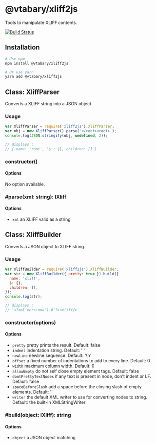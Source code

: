 # @vtabary/xliff2js

Tools to manipulate XLIFF contents.

[![Build Status](https://travis-ci.org/vtabary/xliff2js.svg?branch=master)](https://travis-ci.org/vtabary/xliff2js)

## Installation

```sh
# Use npm
npm install @vtabary/xliff2js

# Or use yarn
yarn add @vtabary/xliff2js
```

## Class: XliffParser

Converts a XLIFF string into a JSON object.

### Usage

```js
var XliffParser = require('xliff2js').XliffParser;
var obj = new XliffParser().parse('</root><root>');
console.log(JSON.stringify(obj, undefined, 2));

// displays :
// { name: 'root', '$': {}, children: [] }
```

### constructor()

#### Options

No option available.

### #parse(xml: string): IXliff

#### Options

- `xml` an XLIFF valid as a string

## Class: XliffBuilder

Converts a JSON object to XLIFF string.

### Usage

```js
var XliffBuilder = require('xliff2js').XliffBuilder;
var str = new XliffBuilder({ pretty: true }).build({
  name: 'xliff',
  $: {},
  children: [],
});
console.log(str);

// displays :
// '<?xml version="1.0"?><xliff/>'
```

### constructor(options)

#### Options

- `pretty` pretty prints the result. Default: false
- `indent` indentation string. Default: ' '
- `newline` newline sequence. Default: '\n'
- `offset` a fixed number of indentations to add to every line. Default: 0
- `width` maximum column width. Default: 0
- `allowEmpty` do not self close empty element tags. Default: false
- `dontPrettyTextNodes` if any text is present in node, don't indent or LF. Default: false
- `spaceBeforeSlash` add a space before the closing slash of empty elements. Default: ''
- `writer` the default XML writer to use for converting nodes to string. Default: the built-in XMLStringWriter

### #build(object: IXliff): string

#### Options

- `object` a JSON object matching
